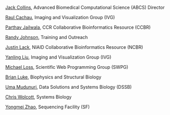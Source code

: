 [Jack Collins](collinja@mail.nih.gov), Advanced Biomedical Computational Science (ABCS) Director

[Raul Cachau](raul.cachau@nih.gov), Imaging and Visualization Group (IVG)

[Parthav Jailwala](parthav.jailwala@nih.gov), CCR Collaborative Bioinformatics Resource (CCBR)

[Randy Johnson](randall.johnson@nih.gov), Training and Outreach

[Justin Lack](justin.lack@nih.gov), NIAID Collaborative Bioinformatics Resource (NCBR)

[Yanling Liu](liuy5@mail.nih.gov), Imaging and Visualization Group (IVG)

[Michael Loss](lossm@mail.nih.gov), Scientific Web Programming Group (SWPG)

[Brian Luke](lukebria@mail.nih.gov), Biophysics and Structural Biology

[Uma Mudunuri](mudunuriu@mail.nih.gov), Data Solutions and Systems Biology (DSSB)

[Chris Wolcott](chris.wolcott@nih.gov), Systems Biology

[Yongmei Zhao](zhaoyong@mail.nih.gov), Sequencing Facility (SF)
